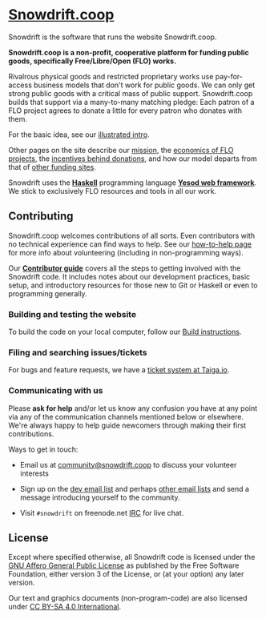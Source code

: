 # [Snowdrift.coop]

Snowdrift is the software that runs the website Snowdrift.coop.

**Snowdrift.coop is a non-profit, cooperative platform for funding public
goods, specifically Free/Libre/Open (FLO) works.**

Rivalrous physical goods and restricted proprietary works use pay-for-access
business models that don't work for public goods. We can only get strong public
goods with a critical mass of public support. Snowdrift.coop builds that support
via a many-to-many matching pledge: Each patron of a FLO project agrees to
donate a little for every patron who donates with them.

For the basic idea, see our [illustrated intro].

Other pages on the site describe our [mission], the [economics of FLO projects],
the [incentives behind donations], and how our model departs from that of
[other funding sites].

Snowdrift uses the **[Haskell]** programming language **[Yesod web framework]**.
We stick to exclusively FLO resources and tools in all our work.

## Contributing

Snowdrift.coop welcomes contributions of all sorts. Even contributors with no
technical experience can find ways to help. See our [how-to-help page] for more
info about volunteering (including in non-programming ways).

Our **[Contributor guide]** covers all the steps to getting involved with the
Snowdrift code. It includes notes about our development practices, basic setup,
and introductory resources for those new to Git or Haskell or even to
programming generally.

### Building and testing the website

To build the code on your local computer, follow our [Build instructions].

### Filing and searching issues/tickets

For bugs and feature requests, we have a [ticket system at Taiga.io].

### Communicating with us

Please **ask for help** and/or let us know any confusion you have at any point
via any of the communication channels mentioned below or elsewhere. We're always
happy to help guide newcomers through making their first contributions.

Ways to get in touch:

* Email us at <community@snowdrift.coop> to discuss your volunteer interests

* Sign up on the [dev email list] and perhaps [other email lists] and send a 
message introducing yourself to the community.

* Visit `#snowdrift` on freenode.net [IRC] for live chat.

License
-------

Except where specified otherwise, all Snowdrift code is licensed under the
[GNU Affero General Public License](LICENSE.md) as published by the Free
Software Foundation, either version 3 of the License, or (at your option) any
later version.

Our text and graphics documents (non-program-code) are also licensed under
[CC BY-SA 4.0 International].

[CC BY-SA 4.0 International]: https://creativecommons.org/licenses/by-sa/4.0
[Contributor guide]: CONTRIBUTING.md
[Build instructions]: BUILD.md
[dev email list]: https://lists.snowdrift.coop/mailman/listinfo/dev
[economics of FLO projects]: https://wiki.snowdrift.coop/communications/economics
[Haskell]: https://www.haskell.org/
[how-to-help page]: https://wiki.snowdrift.coop/governance/community/how-to-help
[illustrated intro]: https://wiki.snowdrift.coop/communications/intro
[incentives behind donations]: https://wiki.snowdrift.coop/communications/psychology
[IRC]: https://wiki.snowdrift.coop/community/irc
[mission]: https://wiki.snowdrift.coop/governance/mission
[other email lists]: https://lists.snowdrift.coop/
[other funding sites]: https://wiki.snowdrift.coop/othercrowdfunding
[Snowdrift.coop]: https://snowdrift.coop/
[ticket system at Taiga.io]: https://tree.taiga.io/project/snowdrift/issues
[Yesod web framework]: http://www.yesodweb.com/
